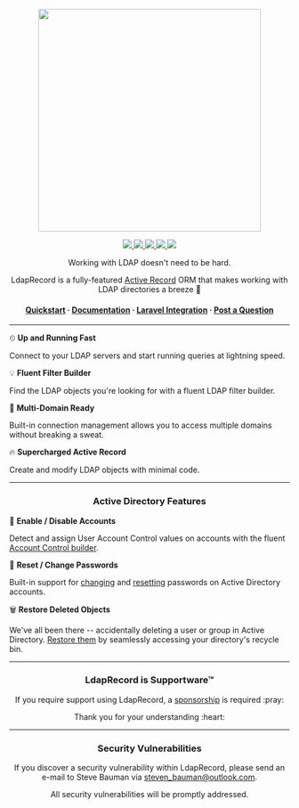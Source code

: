 <!-- readme.md -->

<p align="center">
    <img src="https://ldaprecord.com/assets/img/logo.png" width="400">
</p>

<p align="center">
    <a href="https://github.com/DirectoryTree/LdapRecord/actions">
        <img src="https://img.shields.io/github/workflow/status/directorytree/ldaprecord/run-tests.svg?style=flat-square">
    </a>
    <a href="https://scrutinizer-ci.com/g/DirectoryTree/LdapRecord/?branch=master">
        <img src="https://img.shields.io/scrutinizer/g/DirectoryTree/LdapRecord/master.svg?style=flat-square"/>
    </a>
    <a href="https://packagist.org/packages/DirectoryTree/LdapRecord">
        <img src="https://img.shields.io/packagist/dt/DirectoryTree/LdapRecord.svg?style=flat-square"/>
    </a>
    <a href="https://packagist.org/packages/DirectoryTree/LdapRecord">
        <img src="https://img.shields.io/packagist/v/DirectoryTree/LdapRecord.svg?style=flat-square"/>
    </a>
    <a href="https://packagist.org/packages/DirectoryTree/LdapRecord">
        <img src="https://img.shields.io/github/license/DirectoryTree/LdapRecord.svg?style=flat-square"/>
    </a>
</p>

<p align="center">
    Working with LDAP doesn't need to be hard.
</p>

<p align="center">
    LdapRecord is a fully-featured <a href="https://en.wikipedia.org/wiki/Active_record_pattern">Active Record</a>
    ORM that makes working with LDAP directories a breeze 🍃
</p>

<h4 align="center">
    <a href="https://ldaprecord.com/docs/quickstart/">Quickstart</a>
    <span> · </span>
    <a href="https://ldaprecord.com/docs/">Documentation</a>
    <span> · </span>
    <a href="https://github.com/DirectoryTree/LdapRecord-Laravel">Laravel Integration</a>
    <span> · </span>
    <a href="https://github.com/DirectoryTree/LdapRecord-Discussions/issues/new">Post a Question</a>
</h4>

---

⏲ **Up and Running Fast**

Connect to your LDAP servers and start running queries at lightning speed.

💡 **Fluent Filter Builder**

Find the LDAP objects you're looking for with a fluent LDAP filter builder.

💼 **Multi-Domain Ready**

Built-in connection management allows you to access multiple domains without breaking a sweat.

🔥 **Supercharged Active Record**

Create and modify LDAP objects with minimal code.

---

<h3 align="center">
Active Directory Features
</h3>

🚪 **Enable / Disable Accounts**

Detect and assign User Account Control values on accounts with the fluent [Account Control builder](https://ldaprecord.com/docs/active-directory/users/#uac).

🔑 **Reset / Change Passwords**

Built-in support for [changing](https://ldaprecord.com/docs/active-directory/users/#changing-passwords) and [resetting](https://ldaprecord.com/docs/active-directory/users/#resetting-passwords) passwords on Active Directory accounts.

🗑 **Restore Deleted Objects**

We've all been there -- accidentally deleting a user or group in Active Directory. [Restore them](https://ldaprecord.com/docs/models/#restoring) by seamlessly accessing your directory's recycle bin.

---

<h3 align="center">LdapRecord is Supportware™</h3>

<p align="center">If you require support using LdapRecord, a <a href="https://github.com/sponsors/stevebauman">sponsorship</a> is required :pray:</p>

<p align="center">Thank you for your understanding :heart:</p>

--- 

<h3 align="center">Security Vulnerabilities</h3>

<p align="center">If you discover a security vulnerability within LdapRecord, please send an e-mail to Steve Bauman via <a href="mailto:steven_bauman@outlook.com">steven_bauman@outlook.com</a>.</p>

<p align="center">All security vulnerabilities will be promptly addressed.</p>
